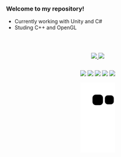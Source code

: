 ### Welcome to my repository!

- Currently working with Unity and C#
- Studing C++ and OpenGL


&nbsp;

##

<div align="center">
  <a href="https://github.com/aplutypus">
  <img height="180em" src="https://github-readme-stats.vercel.app/api?username=aplutypus&show_icons=true&theme=radical&include_all_commits=false&count_private=true"/>
  <img height="180em" src="https://github-readme-stats.vercel.app/api/top-langs/?username=aplutypus&layout=compact&langs_count=10&theme=radical"/>
</div>

##

<div align="center">
  <a href="Badge-Csharp" target="_blank"><img src="https://img.shields.io/badge/C%23-239120?style=for-the-badge&logo=c-sharp&logoColor=white"_blank"></a>
  <a href="Badge-Unity" target="_blank"><img src="https://img.shields.io/badge/Unity-100000?style=for-the-badge&logo=unity&logoColor=white" target="_blank"></a>
  <a href="Badge-Blender" target="_blank"><img src="https://img.shields.io/badge/blender-%23F5792A.svg?style=for-the-badge&logo=blender&logoColor=white" target="_blank"></a>
  <a href="mailto:laurameirar@gmail.com"><img src="https://img.shields.io/badge/-Gmail-%23333?style=for-the-badge&logo=gmail&logoColor=red" target="_blank"></a>
  <a href="https://www.linkedin.com/in/loudastudio/" target="_blank"><img src="https://img.shields.io/badge/-LinkedIn-%230077B5?style=for-the-badge&logo=linkedin&logoColor=white" target="_blank"></a>

  ![Snake animation](https://github.com/aplutypus/aplutypus/blob/output/github-contribution-grid-snake.svg)
  
</div> 
